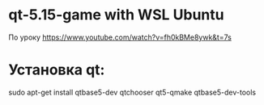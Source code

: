 # qt-5.15-game with WSL Ubuntu

По уроку https://www.youtube.com/watch?v=fh0kBMe8ywk&t=7s

# Установка qt:

sudo apt-get install qtbase5-dev qtchooser qt5-qmake qtbase5-dev-tools
